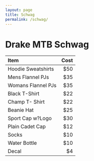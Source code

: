 ```yaml
---
layout: page
title: Schwag
permalink: /schwag/
---
```


# Drake MTB Schwag

| Item   | Cost |
|:-------------|---------------:|
|Hoodie Sweatshirts|	$50|
|Mens Flannel PJs|	$35|
|Womans Flannel PJs|	$35|
|Black T-Shirt|	$22|
|Champ T- Shirt|	$22|
|Beanie Hat	|$25|
|Sport Cap w?Logo|	$30|
|Plain Cadet Cap|	$12|
|Socks	|$10|
|Water Bottle|	$10|
|Decal	|$4|


